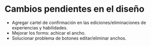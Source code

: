 # Cambios pendientes en el diseño

- Agregar cartel de confirmación en las ediciones/eliminaciones de experiencias y habilidades.
- Mejorar los forms: achicar el ancho.
- Solucionar problema de botones editar/eliminar anchos.